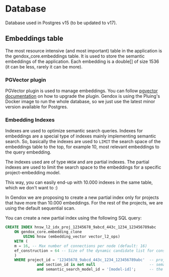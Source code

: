 # Database


Database used in Postgres v15 (to be updated to v17). 

## Embeddings table

The most resource intensive (and most important) table in the application is the gendox_core.embeddings table.
It is used to store the semantic embeddings of the application. Each embedding is a double[] of size 1536 (it can be less, rarely it can be more).

### PGVector plugin

PGVector plugin is used to manage embeddings. You can follow [pgvector documentation](https://github.com/pgvector/pgvector?tab=readme-ov-file#docker-1) on how to upgrade the plugin.
Gendox is using the Pluing's Docker image to run the whole database, so we just use the latest minor version available for Postgres.

### Embedding Indexes

Indexes are used to optimize semantic search queries. Indexes for embeddings are a special type of indexes mainly implementing semantic search. So, basically the indexes are used to `LIMIT` the search space of the embeddings table to the top, for example 10, most relevant embeddings to the query embedding.

The indexes used are of type `HNSW` and are partial indexes. The partial indexes are used to limit the search space to the embeddings for a specific project-embedding model.

This way, you can easily end-up with 10.000 indexes in the same table, which we don't want to :)

In Gendox we are proposing to create a new partial index only for projects that have more than 10.000 embeddings. For the rest of the projects, we are using the default sequential scan.

You can create a new partial index using the following SQL query:

```sql
CREATE INDEX hnsw_l2_idx_proj_12345678_9abcd_443c_1234_123456789abc
    ON gendox_core.embedding_clone
        USING hnsw (embedding_vector vector_l2_ops)
    WITH (
    m = 16, -- Max number of connections per node (default: 16)
    ef_construction = 64 -- Size of the dynamic candidate list for constructing the graph (default: 64)
    )
    WHERE project_id = '12345678_9abcd_443c_1234_123456789abc'  -- project id
              and section_id is not null                        -- semantic search is applied only in sections of documents uploaded
              and semantic_search_model_id = '[model-id]';      -- the id of model eg OpenAI text-embeddigns-3, etc
```